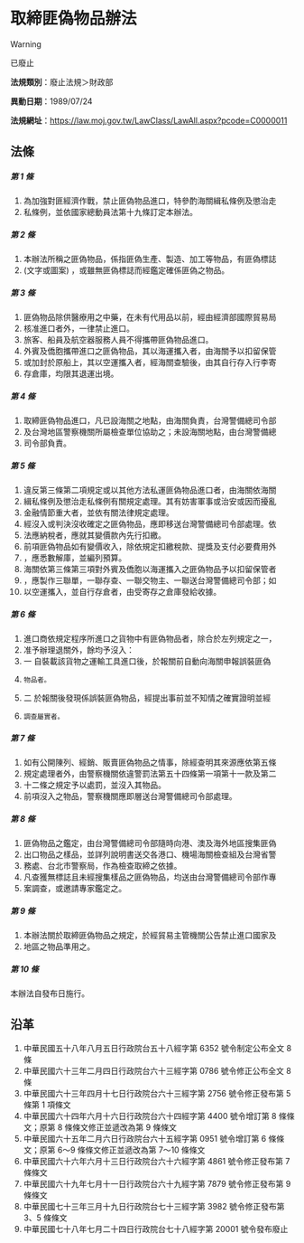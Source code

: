 # 取締匪偽物品辦法
> [!WARNING]
> 已廢止

**法規類別**：廢止法規＞財政部

**異動日期**：1989/07/24  

**法規網址**：https://law.moj.gov.tw/LawClass/LawAll.aspx?pcode=C0000011



## 法條
##### 第 1 條
1. 為加強對匪經濟作戰，禁止匪偽物品進口，特參酌海關緝私條例及懲治走
1. 私條例，並依國家總動員法第十九條訂定本辦法。

##### 第 2 條
1. 本辦法所稱之匪偽物品，係指匪偽生產、製造、加工等物品，有匪偽標誌
1.  (文字或圖案) ，或雖無匪偽標誌而經鑑定確係匪偽之物品。

##### 第 3 條
1. 匪偽物品除供醫療用之中藥，在未有代用品以前，經由經濟部國際貿易局
1. 核准進口者外，一律禁止進口。
1. 旅客、船員及航空器服務人員不得攜帶匪偽物品進口。
1. 外賓及僑胞攜帶進口之匪偽物品，其以海運攜入者，由海關予以扣留保管
1. 或加封於原船上，其以空運攜入者，經海關查驗後，由其自行存入行李寄
1. 存倉庫，均限其退運出境。

##### 第 4 條
1. 取締匪偽物品進口，凡已設海關之地點，由海關負責，台灣警備總司令部
1. 及台灣地區警察機關所屬檢查單位協助之；未設海關地點，由台灣警備總
1. 司令部負責。

##### 第 5 條
1. 違反第三條第二項規定或以其他方法私運匪偽物品進口者，由海關依海關
1. 緝私條例及懲治走私條例有關規定處理。其有妨害軍事或治安或因而擾亂
1. 金融情節重大者，並依有關法律規定處理。
1. 經沒入或判決沒收確定之匪偽物品，應即移送台灣警備總司令部處理。依
1. 法應納稅者，應就其變價款內先行扣繳。
1. 前項匪偽物品如有變價收入，除依規定扣繳稅款、提獎及支付必要費用外
1. ，應悉數解庫，並編列預算。
1. 海關依第三條第三項對外賓及僑胞以海運攜入之匪偽物品予以扣留保管者
1. ，應製作三聯單，一聯存查、一聯交物主、一聯送台灣警備總司令部；如
1. 以空運攜入，並自行存倉者，由受寄存之倉庫發給收據。

##### 第 6 條
1. 進口商依規定程序所進口之貨物中有匪偽物品者，除合於左列規定之一，
1. 准予辦理退關外，餘均予沒入：
1. 一  自裝載該貨物之運輸工具進口後，於報關前自動向海關申報誤裝匪偽
1.     物品者。
1. 二  於報關後發現係誤裝匪偽物品，經提出事前並不知情之確實證明並經
1.     調查屬實者。

##### 第 7 條
1. 如有公開陳列、經銷、販賣匪偽物品之情事，除經查明其來源應依第五條
1. 規定處理者外，由警察機關依違警罰法第五十四條第一項第十一款及第二
1. 十二條之規定予以處罰，並沒入其物品。
1. 前項沒入之物品，警察機關應即層送台灣警備總司令部處理。

##### 第 8 條
1. 匪偽物品之鑑定，由台灣警備總司令部隨時向港、澳及海外地區搜集匪偽
1. 出口物品之樣品，並詳列說明書送交各港口、機場海關檢查組及台灣省警
1. 務處、台北市警察局，作為檢查取締之依據。
1. 凡查獲無標誌且未經搜集樣品之匪偽物品，均送由台灣警備總司令部作專
1. 案調查，或邀請專家鑑定之。

##### 第 9 條
1. 本辦法關於取締匪偽物品之規定，於經貿易主管機關公告禁止進口國家及
1. 地區之物品準用之。

##### 第 10 條
本辦法自發布日施行。

## 沿革
1. 中華民國五十八年八月五日行政院台五十八經字第 6352 號令制定公布全文 8  條
1. 中華民國六十三年二月四日行政院台六十三經字第 0786 號令修正公布全文 8  條
1. 中華民國六十三年四月十七日行政院台六十三經字第 2756 號令修正發布第 5  條第 1  項條文
1. 中華民國六十四年六月十六日行政院台六十四經字第 4400 號令增訂第 8 條條文；原第 8  條條文修正並遞改為第 9  條條文
1. 中華民國六十五年二月六日行政院台六十五經字第 0951 號令增訂第 6  條條文；原第 6～9 條條文修正並遞改為第 7～10  條條文
1. 中華民國六十六年六月十三日行政院台六十六經字第 4861 號令修正發布第 7  條條文
1. 中華民國六十九年七月十一日行政院台六十九經字第 7879 號令修正發布第 9  條條文
1. 中華民國七十三年三月十九日行政院台七十三經字第 3982 號令修正發布第 3、5 條條文
1. 中華民國七十八年七月二十四日行政院台七十八經字第 20001  號令發布廢止
